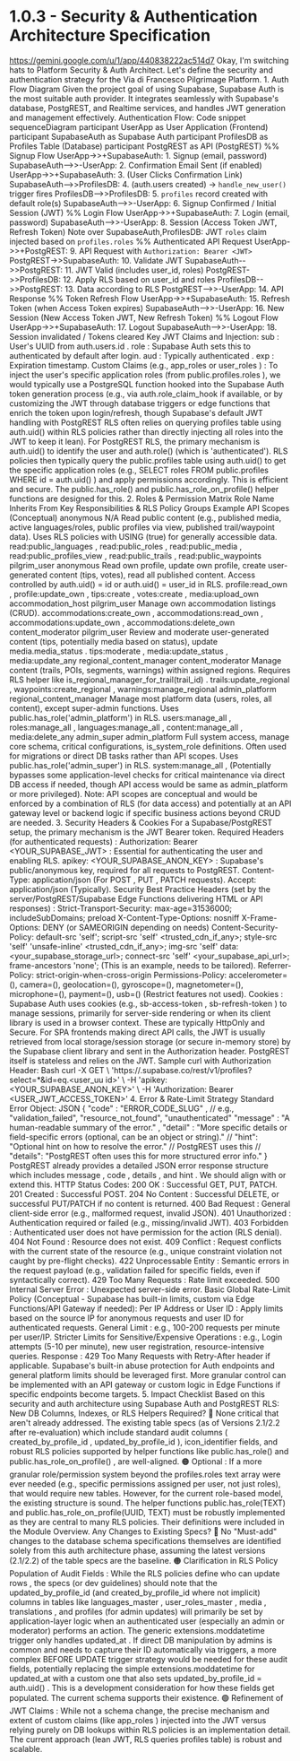 # 1.0.3 - Security & Authentication Architecture Specification

  https://gemini.google.com/u/1/app/440838222ac514d7 Okay, I'm switching hats to 
Platform Security & Auth Architect. Let's define the security and 
authentication strategy for the Via di Francesco Pilgrimage Platform. 1. Auth 
Flow Diagram Given the project goal of using Supabase, Supabase Auth is the 
most suitable auth provider. It integrates seamlessly with Supabase's database, 
PostgREST, and Realtime services, and handles JWT generation and management 
effectively. Authentication Flow: Code snippet sequenceDiagram participant 
UserApp as User Application (Frontend) participant SupabaseAuth as Supabase 
Auth participant ProfilesDB as Profiles Table (Database) participant PostgREST 
as API (PostgREST) %% Signup Flow UserApp->>+SupabaseAuth: 1. Signup (email, 
password) SupabaseAuth-->>-UserApp: 2. Confirmation Email Sent (if enabled) 
UserApp->>+SupabaseAuth: 3. (User Clicks Confirmation Link) 
SupabaseAuth-->>ProfilesDB: 4. (auth.users created) -> `handle_new_user()` 
trigger fires ProfilesDB-->>ProfilesDB: 5. `profiles` record created with 
default role(s) SupabaseAuth-->>-UserApp: 6. Signup Confirmed / Initial Session 
(JWT) %% Login Flow UserApp->>+SupabaseAuth: 7. Login (email, password) 
SupabaseAuth-->>-UserApp: 8. Session (Access Token JWT, Refresh Token) Note 
over SupabaseAuth,ProfilesDB: JWT `roles` claim injected based on 
`profiles.roles` %% Authenticated API Request UserApp->>+PostgREST: 9. API 
Request with `Authorization: Bearer <JWT>` PostgREST->>SupabaseAuth: 10. 
Validate JWT SupabaseAuth-->>PostgREST: 11. JWT Valid (includes user_id, roles) 
PostgREST->>ProfilesDB: 12. Apply RLS based on user_id and roles 
ProfilesDB-->>PostgREST: 13. Data according to RLS PostgREST-->>-UserApp: 14. 
API Response %% Token Refresh Flow UserApp->>+SupabaseAuth: 15. Refresh Token 
(when Access Token expires) SupabaseAuth-->>-UserApp: 16. New Session (New 
Access Token JWT, New Refresh Token) %% Logout Flow UserApp->>+SupabaseAuth: 
17. Logout SupabaseAuth-->>-UserApp: 18. Session invalidated / Tokens cleared 
Key JWT Claims and Injection: sub : User's UUID from auth.users.id . role : 
Supabase Auth sets this to authenticated by default after login. aud : 
Typically authenticated . exp : Expiration timestamp. Custom Claims (e.g., 
app_roles or user_roles ) : To inject the user's specific application roles 
(from public.profiles.roles ), we would typically use a PostgreSQL function 
hooked into the Supabase Auth token generation process (e.g., via 
auth.role_claim_hook if available, or by customizing the JWT through database 
triggers or edge functions that enrich the token upon login/refresh, though 
Supabase's default JWT handling with PostgREST RLS often relies on querying 
profiles table using auth.uid() within RLS policies rather than directly 
injecting all roles into the JWT to keep it lean). For PostgREST RLS, the 
primary mechanism is auth.uid() to identify the user and auth.role() (which is 
'authenticated'). RLS policies then typically query the public.profiles table 
using auth.uid() to get the specific application roles (e.g., SELECT roles FROM 
public.profiles WHERE id = auth.uid() ) and apply permissions accordingly. This 
is efficient and secure. The public.has_role() and public.has_role_on_profile() 
helper functions are designed for this. 2. Roles & Permission Matrix Role Name 
Inherits From Key Responsibilities & RLS Policy Groups Example API Scopes 
(Conceptual) anonymous N/A Read public content (e.g., published media, active 
languages/roles, public profiles via view, published trail/waypoint data). Uses 
RLS policies with USING (true) for generally accessible data. 
read:public_languages , read:public_roles , read:public_media , 
read:public_profiles_view , read:public_trails , read:public_waypoints 
pilgrim_user anonymous Read own profile, update own profile, create 
user-generated content (tips, votes), read all published content. Access 
controlled by auth.uid() = id or auth.uid() = user_id in RLS. profile:read_own 
, profile:update_own , tips:create , votes:create , media:upload_own 
accommodation_host pilgrim_user Manage own accommodation listings (CRUD). 
accommodations:create_own , accommodations:read_own , accommodations:update_own 
, accommodations:delete_own content_moderator pilgrim_user Review and moderate 
user-generated content (tips, potentially media based on status), update 
media.media_status . tips:moderate , media:update_status , media:update_any 
regional_content_manager content_moderator Manage content (trails, POIs, 
segments, warnings) within assigned regions. Requires RLS helper like 
is_regional_manager_for_trail(trail_id) . trails:update_regional , 
waypoints:create_regional , warnings:manage_regional admin_platform 
regional_content_manager Manage most platform data (users, roles, all content), 
except super-admin functions. Uses public.has_role('admin_platform') in RLS. 
users:manage_all , roles:manage_all , languages:manage_all , content:manage_all 
, media:delete_any admin_super admin_platform Full system access, manage core 
schema, critical configurations, is_system_role definitions. Often used for 
migrations or direct DB tasks rather than API scopes. Uses 
public.has_role('admin_super') in RLS. system:manage_all , (Potentially 
bypasses some application-level checks for critical maintenance via direct DB 
access if needed, though API access would be same as admin_platform or more 
privileged). Note: API scopes are conceptual and would be enforced by a 
combination of RLS (for data access) and potentially at an API gateway level or 
backend logic if specific business actions beyond CRUD are needed. 3. Security 
Headers & Cookies For a Supabase/PostgREST setup, the primary mechanism is the 
JWT Bearer token. Required Headers (for authenticated requests) : 
Authorization: Bearer <YOUR_SUPABASE_JWT> : Essential for authenticating the 
user and enabling RLS. apikey: <YOUR_SUPABASE_ANON_KEY> : Supabase's 
public/anonymous key, required for all requests to PostgREST. Content-Type: 
application/json (For POST , PUT , PATCH requests). Accept: application/json 
(Typically). Security Best Practice Headers (set by the 
server/PostgREST/Supabase Edge Functions delivering HTML or API responses) : 
Strict-Transport-Security: max-age=31536000; includeSubDomains; preload 
X-Content-Type-Options: nosniff X-Frame-Options: DENY (or SAMEORIGIN depending 
on needs) Content-Security-Policy: default-src 'self'; script-src 'self' 
<trusted_cdn_if_any>; style-src 'self' 'unsafe-inline' <trusted_cdn_if_any>; 
img-src 'self' data: <your_supabase_storage_url>; connect-src 'self' 
<your_supabase_api_url>; frame-ancestors 'none'; (This is an example, needs to 
be tailored). Referrer-Policy: strict-origin-when-cross-origin 
Permissions-Policy: accelerometer=(), camera=(), geolocation=(), gyroscope=(), 
magnetometer=(), microphone=(), payment=(), usb=() (Restrict features not 
used). Cookies : Supabase Auth uses cookies (e.g., sb-access-token , 
sb-refresh-token ) to manage sessions, primarily for server-side rendering or 
when its client library is used in a browser context. These are typically 
HttpOnly and Secure. For SPA frontends making direct API calls, the JWT is 
usually retrieved from local storage/session storage (or secure in-memory 
store) by the Supabase client library and sent in the Authorization header. 
PostgREST itself is stateless and relies on the JWT. Sample curl with 
Authorization Header: Bash curl -X GET \ 
'https://<your-project-ref>.supabase.co/rest/v1/profiles?select=*&id=eq.<user_uu
id>' \ -H 'apikey: <YOUR_SUPABASE_ANON_KEY>' \ -H 'Authorization: Bearer 
<USER_JWT_ACCESS_TOKEN>' 4. Error & Rate-Limit Strategy Standard Error Object: 
JSON { "code" : "ERROR_CODE_SLUG" , // e.g., "validation_failed", 
"resource_not_found", "unauthenticated" "message" : "A human-readable summary 
of the error." , "detail" : "More specific details or field-specific errors 
(optional, can be an object or string)." // "hint": "Optional hint on how to 
resolve the error." // PostgREST uses this // "details": "PostgREST often uses 
this for more structured error info." } PostgREST already provides a detailed 
JSON error response structure which includes message , code , details , and 
hint . We should align with or extend this. HTTP Status Codes: 200 OK : 
Successful GET, PUT, PATCH. 201 Created : Successful POST. 204 No Content : 
Successful DELETE, or successful PUT/PATCH if no content is returned. 400 Bad 
Request : General client-side error (e.g., malformed request, invalid JSON). 
401 Unauthorized : Authentication required or failed (e.g., missing/invalid 
JWT). 403 Forbidden : Authenticated user does not have permission for the 
action (RLS denial). 404 Not Found : Resource does not exist. 409 Conflict : 
Request conflicts with the current state of the resource (e.g., unique 
constraint violation not caught by pre-flight checks). 422 Unprocessable Entity 
: Semantic errors in the request payload (e.g., validation failed for specific 
fields, even if syntactically correct). 429 Too Many Requests : Rate limit 
exceeded. 500 Internal Server Error : Unexpected server-side error. Basic 
Global Rate-Limit Policy (Conceptual - Supabase has built-in limits, custom via 
Edge Functions/API Gateway if needed): Per IP Address or User ID : Apply limits 
based on the source IP for anonymous requests and user ID for authenticated 
requests. General Limit : e.g., 100-200 requests per minute per user/IP. 
Stricter Limits for Sensitive/Expensive Operations : e.g., Login attempts (5-10 
per minute), new user registration, resource-intensive queries. Response : 429 
Too Many Requests with Retry-After header if applicable. Supabase's built-in 
abuse protection for Auth endpoints and general platform limits should be 
leveraged first. More granular control can be implemented with an API gateway 
or custom logic in Edge Functions if specific endpoints become targets. 5. 
Impact Checklist Based on this security and auth architecture using Supabase 
Auth and PostgREST RLS: New DB Columns, Indexes, or RLS Helpers Required? 🔴 
None critical that aren't already addressed. The existing table specs (as of 
Versions 2.1/2.2 after re-evaluation) which include standard audit columns ( 
created_by_profile_id , updated_by_profile_id ), icon_identifier fields, and 
robust RLS policies supported by helper functions like public.has_role() and 
public.has_role_on_profile() , are well-aligned. 🟠 Optional : If a more 
granular role/permission system beyond the profiles.roles text array were ever 
needed (e.g., specific permissions assigned per user, not just roles), that 
would require new tables. However, for the current role-based model, the 
existing structure is sound. The helper functions public.has_role(TEXT) and 
public.has_role_on_profile(UUID, TEXT) must be robustly implemented as they are 
central to many RLS policies. Their definitions were included in the Module 
Overview. Any Changes to Existing Specs? 🔴 No "Must-add" changes to the 
database schema specifications themselves are identified solely from this auth 
architecture phase, assuming the latest versions (2.1/2.2) of the table specs 
are the baseline. 🟠 Clarification in RLS Policy Population of Audit Fields : 
While the RLS policies define who can update rows , the specs (or dev 
guidelines) should note that the updated_by_profile_id (and 
created_by_profile_id where not implicit) columns in tables like 
languages_master , user_roles_master , media , translations , and profiles (for 
admin updates) will primarily be set by application-layer logic when an 
authenticated user (especially an admin or moderator) performs an action. The 
generic extensions.moddatetime trigger only handles updated_at . If direct DB 
manipulation by admins is common and needs to capture their ID automatically 
via triggers, a more complex BEFORE UPDATE trigger strategy would be needed for 
these audit fields, potentially replacing the simple extensions.moddatetime for 
updated_at with a custom one that also sets updated_by_profile_id = auth.uid() 
. This is a development consideration for how these fields get populated. The 
current schema supports their existence. 🟢 Refinement of JWT Claims : While 
not a schema change, the precise mechanism and extent of custom claims (like 
app_roles ) injected into the JWT versus relying purely on DB lookups within 
RLS policies is an implementation detail. The current approach (lean JWT, RLS 
queries profiles table) is robust and scalable. 
